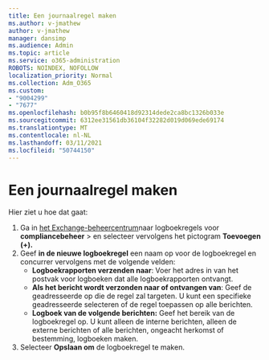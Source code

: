 ```yaml
---
title: Een journaalregel maken
ms.author: v-jmathew
author: v-jmathew
manager: dansimp
ms.audience: Admin
ms.topic: article
ms.service: o365-administration
ROBOTS: NOINDEX, NOFOLLOW
localization_priority: Normal
ms.collection: Adm_O365
ms.custom:
- "9004299"
- "7677"
ms.openlocfilehash: b0b95f8b6460418d92314dede2ca8bc1326b033e
ms.sourcegitcommit: 6312ee31561db36104f32282d019d069ede69174
ms.translationtype: MT
ms.contentlocale: nl-NL
ms.lasthandoff: 03/11/2021
ms.locfileid: "50744150"
---
```

# <a name="create-a-journal-rule"></a>Een journaalregel maken

Hier ziet u hoe dat gaat:

1. Ga in [het Exchange-beheercentrum](https://go.microsoft.com/fwlink/p/?linkid=2059104)naar logboekregels voor **compliancebeheer**  >  en selecteer vervolgens het pictogram **Toevoegen (+).**
2. Geef **in de nieuwe logboekregel** een naam op voor de logboekregel en concurrer vervolgens met de volgende velden:  
    - **Logboekrapporten verzenden naar**: Voer het adres in van het postvak voor logboeken dat alle logboekrapporten ontvangt.  
    - **Als het bericht wordt verzonden naar of ontvangen van**: Geef de geadresseerde op die de regel zal targeten. U kunt een specifieke geadresseerde selecteren of de regel toepassen op alle berichten.  
    - **Logboek van de volgende berichten:** Geef het bereik van de logboekregel op. U kunt alleen de interne berichten, alleen de externe berichten of alle berichten, ongeacht herkomst of bestemming, logboeken maken.
3. Selecteer **Opslaan om** de logboekregel te maken.
